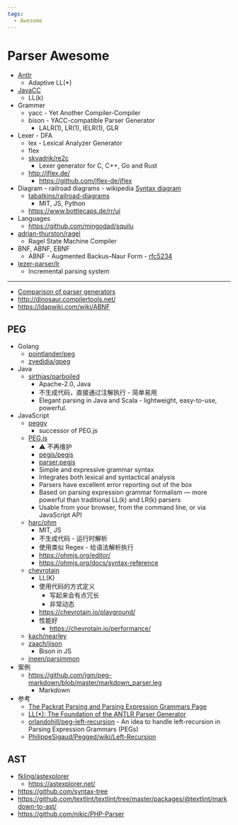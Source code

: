 ```yaml
---
tags:
  - Awesome
---
```


# Parser Awesome

- [Antlr](./antlr4.md)
  - Adaptive LL(\*)
- [JavaCC](./javacc.md)
  - LL(k)
- Grammer
  - yacc - Yet Another Compiler-Compiler
  - bison - YACC-compatible Parser Generator
    - LALR(1), LR(1), IELR(1), GLR
- Lexer - DFA
  - lex - Lexical Analyzer Generator
  - flex
  - [skvadrik/re2c](https://github.com/skvadrik/re2c)
    - Lexer generator for C, C++, Go and Rust
  - http://jflex.de/
    - https://github.com/jflex-de/jflex
- Diagram - railroad diagrams - wikipedia [Syntax diagram](https://en.wikipedia.org/wiki/Syntax_diagram)
  - [tabatkins/railroad-diagrams](https://github.com/tabatkins/railroad-diagrams)
    - MIT, JS, Python
  - https://www.bottlecaps.de/rr/ui
- Languages
  - https://github.com/mingodad/squilu
- [adrian-thurston/ragel](https://github.com/adrian-thurston/ragel)
  - Ragel State Machine Compiler
- BNF, ABNF, EBNF
  - ABNF - Augmented Backus–Naur Form - [rfc5234](https://www.rfc-editor.org/rfc/rfc5234.html)
- [lezer-parser/lr](https://github.com/lezer-parser/lr)
  - Incremental parsing system

---

- [Comparison of parser generators](https://en.wikipedia.org/wiki/Comparison_of_parser_generators)
- http://dinosaur.compilertools.net/
- https://ldapwiki.com/wiki/ABNF

## PEG

- Golang
  - [pointlander/peg](https://github.com/pointlander/peg)
  - [zyedidia/gpeg](https://github.com/zyedidia/gpeg)
- Java
  - [sirthias/parboiled](https://github.com/sirthias/parboiled)
    - Apache-2.0, Java
    - 不生成代码，直接通过注解执行 - 简单易用
    - Elegant parsing in Java and Scala - lightweight, easy-to-use, powerful.
- JavaScript
  - [peggy](./peggy.md)
    - successor of PEG.js
  - [PEG.js](./pegjs.md)
    - ⚠️ 不再维护
    - [pegjs/pegjs](https://github.com/pegjs/pegjs)
    - [parser.pegjs](https://github.com/pegjs/pegjs/blob/master/src/parser.pegjs)
    - Simple and expressive grammar syntax
    - Integrates both lexical and syntactical analysis
    - Parsers have excellent error reporting out of the box
    - Based on parsing expression grammar formalism — more powerful than traditional LL(k) and LR(k) parsers
    - Usable from your browser, from the command line, or via JavaScript API
  - [harc/ohm](./ohmjs.md)
    - MIT, JS
    - 不生成代码 - 运行时解析
    - 使用类似 Regex - 给语法解析执行
    - https://ohmjs.org/editor/
    - https://ohmjs.org/docs/syntax-reference
  - [chevrotain](https://github.com/Chevrotain/chevrotain)
    - LL(K)
    - 使用代码的方式定义
      - 写起来会有点冗长
      - 非常动态
    - https://chevrotain.io/playground/
    - 性能好
      - https://chevrotain.io/performance/
  - [kach/nearley](https://github.com/kach/nearley)
  - [zaach/jison](https://github.com/zaach/jison)
    - Bison in JS
  - [jneen/parsimmon](https://github.com/jneen/parsimmon)
- 案例
  - https://github.com/jgm/peg-markdown/blob/master/markdown_parser.leg
    - Markdown
- 参考
  - [The Packrat Parsing and Parsing Expression Grammars Page](http://bford.info/packrat/)
  - [LL(\*): The Foundation of the ANTLR Parser Generator](http://www.antlr.org/papers/LL-star-PLDI11.pdf)
  - [orlandohill/peg-left-recursion](https://github.com/orlandohill/peg-left-recursion) - An idea to handle left-recursion in Parsing Expression Grammars (PEGs)
  - [PhilippeSigaud/Pegged/wiki/Left-Recursion](https://github.com/PhilippeSigaud/Pegged/wiki/Left-Recursion)

## AST

- [fkling/astexplorer](https://github.com/fkling/astexplorer)
  - https://astexplorer.net/
- https://github.com/syntax-tree
- https://github.com/textlint/textlint/tree/master/packages/@textlint/markdown-to-ast/
- https://github.com/nikic/PHP-Parser
